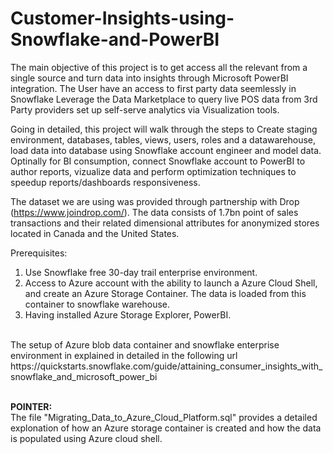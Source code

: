 # Customer-Insights-using-Snowflake-and-PowerBI

The main objective of this project is to get access all the relevant from a single source and turn data into insights through Microsoft PowerBI integration. The User have an access to first party data seemlessly in Snowflake Leverage the Data Marketplace to query live POS data from 3rd Party providers set up self-serve analytics via Visualization tools.

Going in detailed, this project will walk through the steps to Create staging environment, databases, tables, views, users, roles and a datawarehouse, load data into database using Snowflake account engineer and model data. Optinally for BI consumption, connect Snowflake account to PowerBI to author reports, vizualize data and perform optimization techniques to speedup reports/dashboards responsiveness.

The dataset we are using was provided through partnership with Drop (https://www.joindrop.com/). The data consists of 1.7bn point of sales transactions and their related dimensional attributes for anonymized stores located in Canada and the United States.

Prerequisites:<br />
1. Use Snowflake free 30-day trail enterprise environment.<br />
2. Access to Azure account with the ability to launch a Azure Cloud Shell, and create an Azure Storage Container. The data is loaded from this container to snowflake warehouse.<br />
3. Having installed Azure Storage Explorer, PowerBI.<br />
<br />
The setup of Azure blob data container and snowflake enterprise environment in explained in detailed in the following url<br /> https://quickstarts.snowflake.com/guide/attaining_consumer_insights_with_snowflake_and_microsoft_power_bi <br />
<br />

**POINTER:** <br />
The file "Migrating_Data_to_Azure_Cloud_Platform.sql" provides a detailed explonation of how an Azure storage container is created and how the data is populated using Azure cloud shell.

